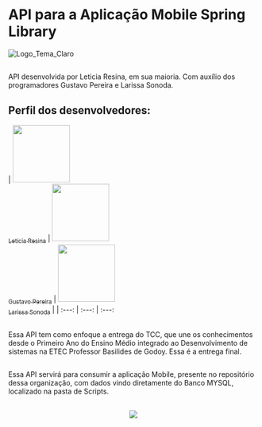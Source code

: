 # API para a Aplicação Mobile Spring Library

![Logo_Tema_Claro](https://user-images.githubusercontent.com/80417466/204097070-12365f5d-71a3-43c0-b86c-458c84d15c1b.png)

##

API desenvolvida por Leticia Resina, em sua maioria. Com auxílio dos programadores Gustavo Pereira e Larissa Sonoda.

## Perfil dos desenvolvedores:

| [<img src="https://avatars.githubusercontent.com/u/80417466?v=4" width=115><br><sub>Leticia Resina</sub>](https://github.com/letyresina) 
|  [<img src="https://avatars.githubusercontent.com/u/82532010?v=4" width=115><br><sub>Gustavo Pereira</sub>](https://github.com/PereiraGus) 
|  [<img src="https://avatars.githubusercontent.com/u/82535458?v=4" width=115><br><sub>Larissa Sonoda</sub>](https://github.com/LarissaSonoda) |
| :---: | :---: | :---: 

##

Essa API tem como enfoque a entrega do TCC, que une os conhecimentos desde o Primeiro Ano do Ensino Médio integrado ao Desenvolvimento de sistemas na ETEC Professor Basilides de Godoy. Essa é a entrega final.

##

Essa API servirá para consumir a aplicação Mobile, presente no repositório dessa organização, com dados vindo diretamente do Banco MYSQL, localizado na pasta de Scripts.

##

<p align = "center">
<img src="http://img.shields.io/static/v1?label=STATUS&message=CONCLUIDO&color=GREEN&style=for-the-badge"/>
</p>

